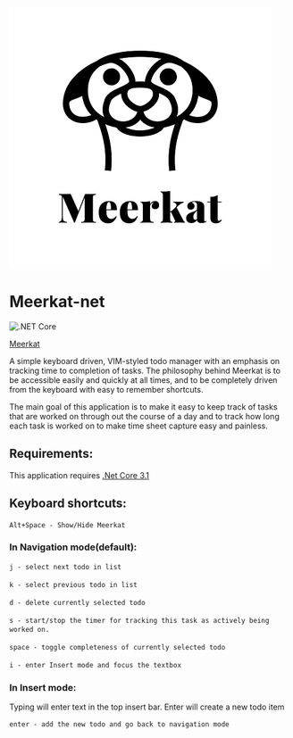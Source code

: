![Meerkat](https://raw.githubusercontent.com/oldtimerza/meerkat/master/logo.png)

# Meerkat-net

![.NET Core](https://github.com/oldtimerza/meerkat-net/workflows/.NET%20Core/badge.svg)

[Meerkat](https://oldtimerza.github.io/meerkat-site/)

A simple keyboard driven, VIM-styled todo manager with an emphasis on tracking time to completion of tasks.
The philosophy behind Meerkat is to be accessible easily and quickly at all times, and to be completely driven from the keyboard with easy to remember shortcuts.

The main goal of this application is to make it easy to keep track of tasks that are worked on through out the course of a day and to track how long each task is worked on
to make time sheet capture easy and painless.

## Requirements:

This application requires [.Net Core 3.1](https://dotnet.microsoft.com/download/dotnet-core/3.1)

## Keyboard shortcuts:

    Alt+Space - Show/Hide Meerkat

### In Navigation mode(default):

    j - select next todo in list

    k - select previous todo in list

    d - delete currently selected todo

    s - start/stop the timer for tracking this task as actively being worked on.

    space - toggle completeness of currently selected todo

    i - enter Insert mode and focus the textbox

### In Insert mode:

Typing will enter text in the top insert bar. Enter will create a new todo item

    enter - add the new todo and go back to navigation mode
